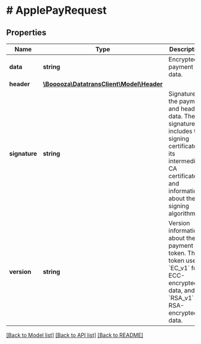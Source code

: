 # # ApplePayRequest

## Properties

Name | Type | Description | Notes
------------ | ------------- | ------------- | -------------
**data** | **string** | Encrypted payment data. | [optional]
**header** | [**\Booooza\DatatransClient\Model\Header**](Header.md) |  | [optional]
**signature** | **string** | Signature of the payment and header data. The signature includes the signing certificate, its intermediate CA certificate, and information about the signing algorithm. | [optional]
**version** | **string** | Version information about the payment token. The token uses &#x60;EC_v1&#x60; for ECC-encrypted data, and &#x60;RSA_v1&#x60; for RSA-encrypted data. | [optional]

[[Back to Model list]](../../README.md#models) [[Back to API list]](../../README.md#endpoints) [[Back to README]](../../README.md)
